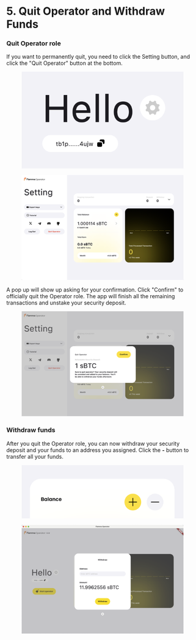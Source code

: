 # 5. Quit Operator and Withdraw Funds

### Quit Operator role

If you want to permanently quit, you need to click the Setting button, and click the "Quit Operator" button at the bottom.

<figure><img src="../../../../../../.gitbook/assets/image (27).png" alt=""><figcaption></figcaption></figure>

<figure><img src="../../../../../../.gitbook/assets/image (28).png" alt=""><figcaption></figcaption></figure>

A pop up will show up asking for your confirmation. Click "Confirm" to officially quit the Operator role. The app will finish all the remaining transactions and unstake your security deposit.

<figure><img src="../../../../../../.gitbook/assets/image (29).png" alt=""><figcaption></figcaption></figure>

### Withdraw funds

After you quit the Operator role, you can now withdraw your security deposit and your funds to an address you assigned. Click the **-** button to transfer all your funds.

<figure><img src="../../../../../../.gitbook/assets/image (30).png" alt=""><figcaption></figcaption></figure>

<figure><img src="../../../../../../.gitbook/assets/image (31).png" alt=""><figcaption></figcaption></figure>
